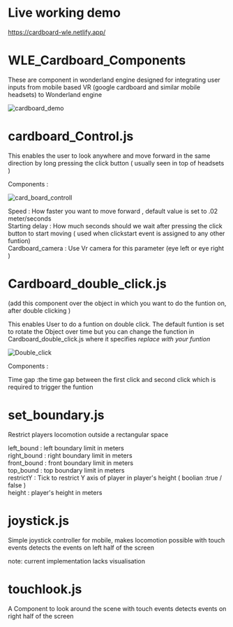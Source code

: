 # Live working demo

https://cardboard-wle.netlify.app/

# WLE_Cardboard_Components
These are component in wonderland engine designed for integrating user inputs from mobile based VR (google cardboard and similar mobile headsets)  to Wonderland engine 

![cardboard_demo](https://user-images.githubusercontent.com/68344430/134125466-5bf326f9-b400-49ed-b076-17c87e0b4ef5.gif)


# cardboard_Control.js

This enables the user to look anywhere and move forward in the same direction by long pressing the click button  ( usually seen in top of headsets )


Components :

![card_board_controll](https://user-images.githubusercontent.com/68344430/134126310-9bbbe6aa-a594-4e26-a3c4-e4750878293c.JPG)


Speed             : How faster you want to move forward , default value is set to .02 meter/seconds \
Starting delay    : How much seconds should we wait after pressing the click button to start moving ( used when clickstart event is assigned to any other funtion)\
Cardboard_camera  : Use Vr camera for this parameter (eye left or eye right )

# Cardboard_double_click.js

(add this component over the object in which you want to do the funtion on, after double clicking ) 

This enables User to do a funtion on double click.
The default funtion is set to rotate the Object over time but you can change the function in Cardboard_double_click.js where it specifies *replace with your funtion* 

![Double_click](https://user-images.githubusercontent.com/68344430/134128243-b43e1062-8dbd-4e0c-8493-828bf24f09a5.JPG)

Components : 

Time gap    :the time gap between the first click and second click which is required to trigger the funtion


# set_boundary.js

Restrict players locomotion outside a rectangular space 


left_bound  : left boundary limit in meters \
right_bound : right boundary limit in meters \
front_bound : front boundary limit in meters \
top_bound   : top boundary limit in meters \
restrictY   : Tick to restrict Y axis of  player in player's height ( boolian :true / false ) \
height      : player's height in meters 

# joystick.js

Simple joystick controller for mobile,
makes locomotion possible with touch events
detects the events on left half of the screen

note: current implementation lacks visualisation 

# touchlook.js

A Component to look around the scene with touch events 
detects events on right half of the screen 


